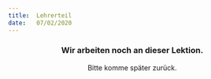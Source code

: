 ```yaml
---
title:  Lehrerteil
date:   07/02/2020
---
```


### <center>Wir arbeiten noch an dieser Lektion.</center>
<center>Bitte komme später zurück.</center>